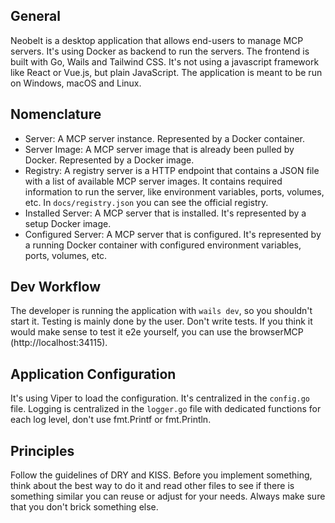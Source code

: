 ## General
Neobelt is a desktop application that allows end-users to manage MCP servers.
It's using Docker as backend to run the servers. The frontend is built with Go, Wails and Tailwind CSS.
It's not using a javascript framework like React or Vue.js, but plain JavaScript.
The application is meant to be run on Windows, macOS and Linux.

## Nomenclature
- Server: A MCP server instance. Represented by a Docker container.
- Server Image: A MCP server image that is already been pulled by Docker. Represented by a Docker image.
- Registry: A registry server is a HTTP endpoint that contains a JSON file with a list of available MCP server images. It contains required information to run the server, like environment variables, ports, volumes, etc. In `docs/registry.json` you can see the official registry.
- Installed Server: A MCP server that is installed. It's represented by a setup Docker image.
- Configured Server: A MCP server that is configured. It's represented by a running Docker container with configured environment variables, ports, volumes, etc.

## Dev Workflow
The developer is running the application with `wails dev`, so you shouldn't start it.
Testing is mainly done by the user. Don't write tests.
If you think it would make sense to test it e2e yourself, you can use the browserMCP (http://localhost:34115).

## Application Configuration
It's using Viper to load the configuration. It's centralized in the `config.go` file.
Logging is centralized in the `logger.go` file with dedicated functions for each log level, don't use fmt.Printf or fmt.Println.

## Principles
Follow the guidelines of DRY and KISS.
Before you implement something, think about the best way to do it and read other files to see if there is something similar you can reuse or adjust for your needs. Always make sure that you don't brick something else.
